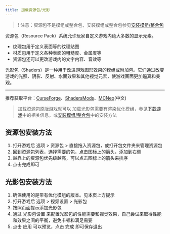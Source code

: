 ```yaml
---
title: 加载资源包/光影
---
```


>! 注意：资源包不是模组或整合包，安装模组或整合包参见[安装模组/整合包](Launcher.html#安装模组\/整合包)

资源包（Resource Pack）系统允许玩家自定义游戏内绝大多数的显示元素。
* 纹理包用于定义表面等的纹理贴图
* 材质包用于定义各种表面的粗糙度、金属度等
* 资源包还可以更改游戏内的文字内容、音效等

光影包（Shaders）是一种用于改进游戏图形效果的模组或附加包。它们通过改变游戏的光照、阴影、反射、水面效果和其他视觉元素，使游戏画面更加逼真和美观。

---

推荐获取平台：[CurseForge](https://www.curseforge.com/minecraft)、[ShadersMods](https://shadersmods.com/)、[MCNeo](https://mcneo.cn/)(中文)

> 加载资源包原版游戏就可以
> 加载光影包需要有渲染优化模组，参见[下载游戏](Launcher.html#下载游戏)中的相关信息，或[安装模组/整合包](Launcher.html#安装模组\/整合包)中的安装方法

## 资源包安装方法

1. 打开游戏后 选项 > 资源包 > 直接拖入资源包，或打开包文件夹来管理资源包
2. 回到资源包列表，选择需要的包，点击图标上的箭头，添加到右侧
3. 越靠上的资源包优先级越高，可以点击图标上的箭头来排序
4. 点击完成即可

## 光影包安装方法

1. 确保使用的是带有优化模组的版本。见本页上方提示
2. 打开游戏后 选项 > 视频设置 > 光影包
3. 按照页面提示添加光影包
4. 通过 光影包设置 来配置光影包的性能需要和视觉效果，自己尝试来取得性能和效果之间的平衡，避免卡顿和满足需要
5. 点击 应用 可以预览，点击 完成 即可保存退出